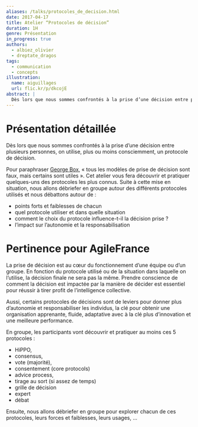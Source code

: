 ```yaml
---
aliases: /talks/protocoles_de_decision.html
date: 2017-04-17
title: Atelier “Protocoles de décision”
duration: 1H
genre: Présentation
in_progress: true
authors:
  - albiez_olivier
  - dreptate_dragos
tags:
  - communication
  - concepts
illustration:
  name: aiguillages
  url: flic.kr/p/dkcojE
abstract: |
  Dès lors que nous sommes confrontés à la prise d’une décision entre plusieurs personnes, on utilise, plus ou moins consciemment, un protocole de décision. Cet atelier vous fera découvrir et pratiquer quelques-uns des protocoles les plus connus.
---
```


# Présentation détaillée

Dès lors que nous sommes confrontés à la prise d’une décision entre plusieurs personnes, on utilise, plus ou moins consciemment, un protocole de décision.

Pour paraphraser [George Box], «&nbsp;tous les modèles de prise de décision sont faux, mais certains sont utiles&nbsp;».
Cet atelier vous fera découvrir et pratiquer quelques-uns des protocoles les plus connus. Suite à cette mise en situation, nous allons débriefer en groupe autour des différents protocoles utilisés et nous débattons autour de&nbsp;:
- points forts et faiblesses de chacun
- quel protocole utiliser et dans quelle situation
- comment le choix du protocole influence-t-il la décision prise ?
- l’impact sur l’autonomie et la responsabilisation

# Pertinence pour AgileFrance

La prise de décision est au cœur du fonctionnement d’une équipe ou d’un groupe. En fonction du protocole utilisé ou de la situation dans laquelle on l’utilise, la décision finale ne sera pas la même. Prendre conscience de comment la décision est impactée par la manière de décider est essentiel pour réussir à tirer profit de l’intelligence collective.

Aussi, certains protocoles de décisions sont de leviers pour donner plus d’autonomie et responsabiliser les individus, la clé pour obtenir une organisation apprenante, fluide, adaptative avec à la clé plus d’innovation et une meilleure performance.

En groupe, les participants vont découvrir et pratiquer au moins ces 5 protocoles&nbsp;:
- HiPPO,
- consensus,
- vote (majorité),
- consentement (core protocols)
- advice process,
- tirage au sort (si assez de temps)
- grille de décision
- expert
- débat

Ensuite, nous allons débriefer en groupe pour explorer chacun de ces protocoles, leurs forces et faiblesses, leurs usages, ...


[George Box]: https://en.wikipedia.org/wiki/George_E._P._Box
